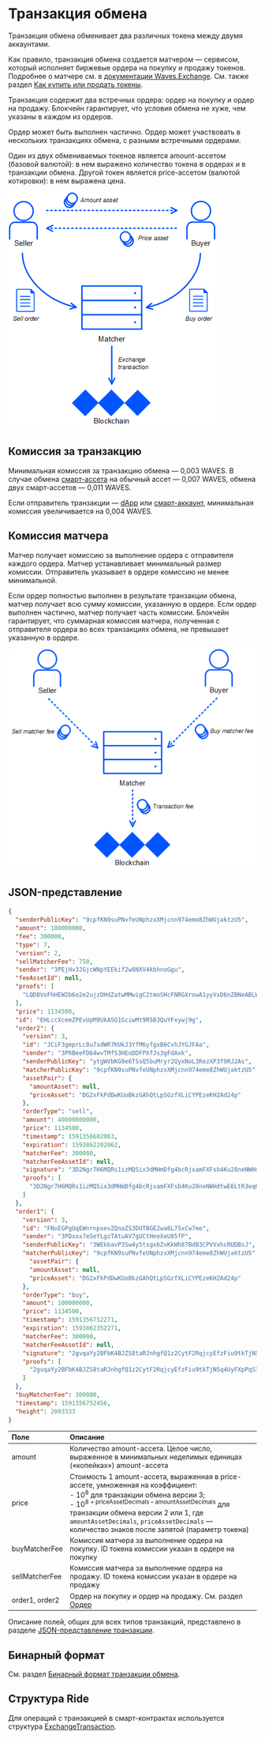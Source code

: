 # Транзакция обмена

Транзакция обмена обменивает два различных токена между двумя аккаунтами.

Как правило, транзакция обмена создается матчером — сервисом, который исполняет биржевые ордера на покупку и продажу токенов. Подробнее о матчере см. в [документации Waves.Exchange](https://docs.waves.exchange/ru/waves-matcher/). См. также раздел [Как купить или продать токены](/ru/building-apps/how-to/basic/trading).

Транзакция содержит два встречных ордера: ордер на покупку и ордер на продажу. Блокчейн гарантирует, что условия обмена не хуже, чем указаны в каждом из ордеров.

Ордер может быть выполнен частично. Ордер может участвовать в нескольких транзакциях обмена, с разными встречными ордерами.

Один из двух обмениваемых токенов является amount-ассетом (базовой валютой): в нем выражено количество токена в ордерах и в транзакции обмена. Другой токен является price-ассетом (валютой котировки): в нем выражена цена.

![](./_assets/exchange-tx.png)

## Комиссия за транзакцию

Минимальная комиссия за транзакцию обмена — 0,003 WAVES. В случае обмена [смарт-ассета](/ru/blockchain/token/smart-asset) на обычный ассет — 0,007 WAVES, обмена двух смарт-ассетов — 0,011 WAVES.

Если отправитель транзакции — [dApp](/ru/blockchain/account/dapp) или [смарт-аккаунт](/ru/blockchain/account/smart-account), минимальная комиссия увеличивается на 0,004 WAVES.

## Комиссия матчера

Матчер получает комиссию за выполнение ордера с отправителя каждого ордера. Матчер устанавливает минимальный размер комиссии. Отправитель указывает в ордере комиссию не менее минимальной.

Если ордер полностью выполнен в результате транзакции обмена, матчер получает всю сумму комиссии, указанную в ордере. Если ордер выполнен частично, матчер получает часть комиссии. Блокчейн гарантирует, что суммарная комиссия матчера, полученная с отправителя ордера во всех транзакциях обмена, не превышает указанную в ордере.

![](./_assets/exchange-tx-fee.png)

## JSON-представление

```json
{
  "senderPublicKey": "9cpfKN9suPNvfeUNphzxXMjcnn974eme8ZhWUjaktzU5",
  "amount": 100000000,
  "fee": 300000,
  "type": 7,
  "version": 2,
  "sellMatcherFee": 750,
  "sender": "3PEjHv3JGjcWNpYEEkif2w8NXV4kbhnoGgu",
  "feeAssetId": null,
  "proofs": [
    "LQD8VoFhHEW2b6o2e2ujzDHdZatwMMwigC2tmoSHcFNRGXrowA1yyVxD6nZBNeABLWjs59dnuLhgNP7UMfFKDuR"
  ],
  "price": 1134500,
  "id": "EHLccXcemZPEvUpM9UkASG1GciwMt9R5B3QuYFxywj9g",
  "order2": {
    "version": 3,
    "id": "JCiF3gmprLc8u7xdWR7KUkJ3YfM6yfgxB6CvhJYGJFAa",
    "sender": "3PRBeeFD64wvTMfS3HEoDDFPXfJs3gFdAxk",
    "senderPublicKey": "ytgWVbKG9e6TSsQ5buMryr2QyxNoL3RezXP3f9RJ2As",
    "matcherPublicKey": "9cpfKN9suPNvfeUNphzxXMjcnn974eme8ZhWUjaktzU5",
    "assetPair": {
      "amountAsset": null,
      "priceAsset": "DG2xFkPdDwKUoBkzGAhQtLpSGzfXLiCYPEzeKH2Ad24p"
    },
    "orderType": "sell",
    "amount": 40000000000,
    "price": 1134500,
    "timestamp": 1591356602063,
    "expiration": 1593862202062,
    "matcherFee": 300000,
    "matcherFeeAssetId": null,
    "signature": "3D2Ngr7H6MQRs1izMQSix3dMHmDfg4bcRjxamFXFsb4Ku28neNWHdtwE6LtR3eq69Jqr1CvEsAKCWkQEeEEomcoK",
    "proofs": [
      "3D2Ngr7H6MQRs1izMQSix3dMHmDfg4bcRjxamFXFsb4Ku28neNWHdtwE6LtR3eq69Jqr1CvEsAKCWkQEeEEomcoK"
    ]
  },
  "order1": {
    "version": 3,
    "id": "FNvEGPgUqEWnrnpxevZQnaZS3DUTBGE2wa6L75xCw7mo",
    "sender": "3PDxxx7eSeYLgzTAtuAV7gUCtHeeXeU85fP",
    "senderPublicKey": "3WEkbavP3Sw4y5tsgxbZvKkWh87BdB3CPVVxhcRUDBsJ",
    "matcherPublicKey": "9cpfKN9suPNvfeUNphzxXMjcnn974eme8ZhWUjaktzU5",
      "assetPair": {
      "amountAsset": null,
      "priceAsset": "DG2xFkPdDwKUoBkzGAhQtLpSGzfXLiCYPEzeKH2Ad24p"
    },
    "orderType": "buy",
    "amount": 100000000,
    "price": 1134500,
    "timestamp": 1591356752271,
    "expiration": 1593862352271,
    "matcherFee": 300000,
    "matcherFeeAssetId": null,
    "signature": "2gvqaYy2BFbK4BJZS8taRJnhgfQ1z2CytF2RqjcyEfzFiu9tkTjN5q4UyFXpPqS3E6eD2WQBUaYCTYDKv98iW1sy",
    "proofs": [
      "2gvqaYy2BFbK4BJZS8taRJnhgfQ1z2CytF2RqjcyEfzFiu9tkTjN5q4UyFXpPqS3E6eD2WQBUaYCTYDKv98iW1sy"
    ]
  },
  "buyMatcherFee": 300000,
  "timestamp": 1591356752456,
  "height": 2093333
}
```

| Поле | Описание |
| :--- | :--- |
| amount | Количество amount-ассета. Целое число, выраженное в минимальных неделимых единицах («копейках») amount-ассета |
| price | Стоимость 1 amount-ассета, выраженная в price-ассете, умноженная на коэффициент:<br>- 10<sup>8</sup> для транзакции обмена версии 3;<br>- 10<sup>8 + priceAssetDecimals – amountAssetDecimals</sup> для транзакции обмена версии 2 или 1, где `amountAssetDecimals`, `priceAssetDecimals` — количество знаков после запятой (параметр токена) |
| buyMatcherFee | Комиссия матчера за выполнение ордера на покупку. ID токена комиссии указан в ордере на покупку |
| sellMatcherFee | Комиссия матчера за выполнение ордера на продажу. ID токена комиссии указан в ордере на продажу |
| order1, order2 | Ордер на покупку и ордер на продажу. См. раздел [Oрдер](/ru/blockchain/order) |

Описание полей, общих для всех типов транзакций, представлено в разделе [JSON-представление транзакции](/ru/blockchain/transaction/#json-представление-транзакции).

## Бинарный формат

См. раздел [Бинарный формат транзакции обмена](/ru/blockchain/binary-format/transaction-binary-format/exchange-transaction-binary-format).

## Структура Ride

Для операций с транзакцией в смарт-контрактах используется структура [ExchangeTransaction](/ru/ride/structures/transaction-structures/exchange-transaction).

